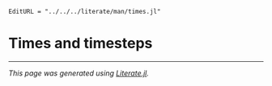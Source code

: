 ```@meta
EditURL = "../../../literate/man/times.jl"
```

# Times and timesteps

---

*This page was generated using [Literate.jl](https://github.com/fredrikekre/Literate.jl).*

